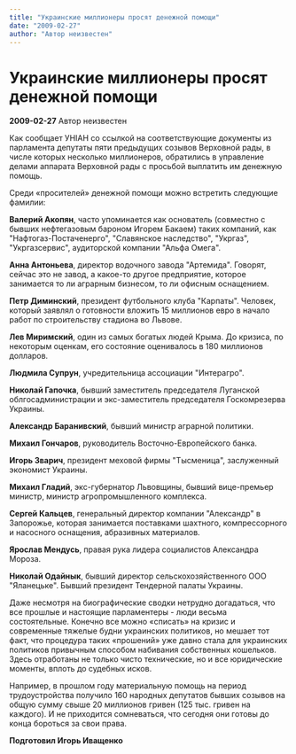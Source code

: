 ```yaml
---
title: "Украинские миллионеры просят денежной помощи"
date: "2009-02-27"
author: "Автор неизвестен"
---
```


# Украинские миллионеры просят денежной помощи

**2009-02-27** Автор неизвестен

Как сообщает УНІАН со ссылкой на соответствующие документы из парламента депутаты пяти предыдущих созывов Верховной рады, в числе которых несколько миллионеров, обратились в управление делами аппарата Верховной рады с просьбой выплатить им денежную помощь.

Среди «просителей» денежной помощи можно встретить следующие фамилии:

**Валерий Акопян**, часто упоминается как основатель (совместно с бывших нефтегазовым бароном Игорем Бакаем) таких компаний, как "Нафтогаз-Постаченерго", "Славянское наследство", "Укргаз", "Укргазсервис", аудиторской компании "Альфа Омега".

**Анна Антоньева**, директор водочного завода "Артемида". Говорят, сейчас это не завод, а какое-то другое предприятие, которое занимается то ли аграрным бизнесом, то ли офисным оснащением.

**Петр Диминский**, президент футбольного клуба "Карпаты". Человек, который заявлял о готовности вложить 15 миллионов евро в начало работ по строительству стадиона во Львове.

**Лев Миримский**, один из самых богатых людей Крыма. До кризиса, по некоторым оценкам, его состояние оценивалось в 180 миллионов долларов.

**Людмила Супрун**, учредительница ассоциации "Интерагро".

**Николай Гапочка**, бывший заместитель председателя Луганской облгосадминистрации и экс-заместитель председателя Госкомрезерва Украины.

**Александр Баранивский**, бывший министр аграрной политики.

**Михаил Гончаров**, руководитель Восточно-Европейского банка.

**Игорь Зварич**, президент меховой фирмы "Тысменица", заслуженный экономист Украины.

**Михаил Гладий**, экс-губернатор Львовщины, бывший вице-премьер министр, министр агропромышленного комплекса.

**Сергей Кальцев**, генеральный директор компании "Александр" в Запорожье, которая занимается поставками шахтного, компрессорного и насосного оснащения, абразивных материалов.

**Ярослав Мендусь**, правая рука лидера социалистов Александра Мороза.

**Николай Одайнык**, бывший директор сельскохозяйственного ООО "Яланецьке". Бывший президент Тендерной палаты Украины.

Даже несмотря на биографические сводки нетрудно догадаться, что все прошлые и настоящие парламентеры - люди весьма состоятельные. Конечно все можно «списать» на кризис и современные тяжелые будни украинских политиков, но мешает тот факт, что процедура таких «прошений» уже давно стала для украинских политиков привычным способом набивания собственных кошельков. Здесь отработаны не только чисто технические, но и все юридические моменты, вплоть до судебных исков.

Например, в прошлом году материальную помощь на период трудоустройства получило 160 народных депутатов бывших созывов на общую сумму свыше 20 миллионов гривен (125 тыс. гривен на каждого). И не приходится сомневаться, что сегодня они готовы до конца бороться за свои права.

**Подготовил Игорь Иващенко**